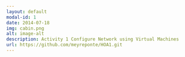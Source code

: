 ```yaml
---
layout: default
modal-id: 1
date: 2014-07-18
img: cabin.png
alt: image-alt
description: Activity 1 Configure Network using Virtual Machines
url: https://github.com/meyreponte/HOA1.git
---
```

